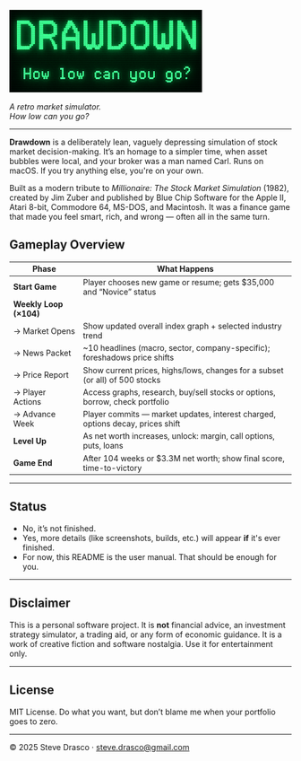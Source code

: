 ![Drawdown](docs/images/logo_small.png)

*A retro market simulator.*  
*How low can you go?*

---

**Drawdown** is a deliberately lean, vaguely depressing simulation of stock market decision-making.  It’s an homage to a simpler time, when asset bubbles were local, and your broker was a man named Carl.  Runs on macOS. If you try anything else, you're on your own.

Built as a modern tribute to *Millionaire: The Stock Market Simulation* (1982), created by Jim Zuber and published by Blue Chip Software for the Apple II, Atari 8-bit, Commodore 64, MS-DOS, and Macintosh.  It was a finance game that made you feel smart, rich, and wrong — often all in the same turn.

## Gameplay Overview

| **Phase**              | **What Happens**                                                                 |
|------------------------|-----------------------------------------------------------------------------------|
| **Start Game**         | Player chooses new game or resume; gets $35,000 and “Novice” status              |
| **Weekly Loop (×104)** |                                                                                   |
| → Market Opens         | Show updated overall index graph + selected industry trend                       |
| → News Packet          | ~10 headlines (macro, sector, company-specific); foreshadows price shifts        |
| → Price Report         | Show current prices, highs/lows, changes for a subset (or all) of 500 stocks     |
| → Player Actions       | Access graphs, research, buy/sell stocks or options, borrow, check portfolio     |
| → Advance Week         | Player commits — market updates, interest charged, options decay, prices shift   |
| **Level Up**           | As net worth increases, unlock: margin, call options, puts, loans                |
| **Game End**           | After 104 weeks or $3.3M net worth; show final score, time-to-victory        |

---

## Status

- No, it’s not finished.  
- Yes, more details (like screenshots, builds, etc.) will appear **if** it's ever finished.  
- For now, this README is the user manual. That should be enough for you.

---

## Disclaimer

This is a personal software project. It is **not** financial advice, an investment strategy simulator, a trading aid, or any form of economic guidance. It is a work of creative fiction and software nostalgia. Use it for entertainment only.

---

## License

MIT License. Do what you want, but don’t blame me when your portfolio goes to zero.

---

© 2025 Steve Drasco · steve.drasco@gmail.com
